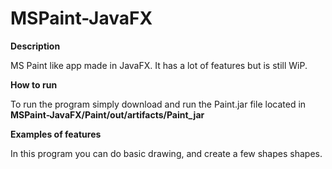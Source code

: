 # MSPaint-JavaFX

**Description**
 
MS Paint like app made in JavaFX. It has a lot of features but is still WiP.

**How to run**

To run the program simply download and run the Paint.jar file located in **MSPaint-JavaFX/Paint/out/artifacts/Paint_jar**

**Examples of features**

In this program you can do basic drawing, and create a few shapes shapes.

